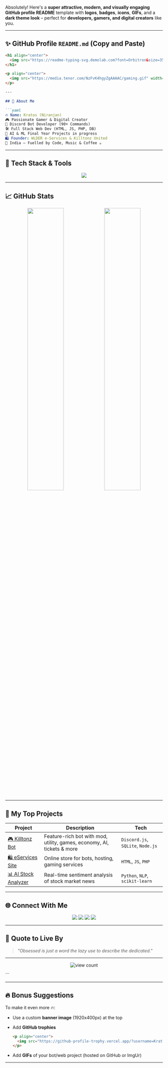 Absolutely! Here's a **super attractive, modern, and visually engaging GitHub profile README** template with **logos**, **badges**, **icons**, **GIFs**, and a **dark theme look** – perfect for **developers, gamers, and digital creators** like you.

---

## ✨ GitHub Profile `README.md` (Copy and Paste)

````markdown
<h1 align="center">
  <img src="https://readme-typing-svg.demolab.com?font=Orbitron&size=35&duration=3500&pause=1000&color=F75C7E&center=true&vCenter=true&width=600&lines=Hi+I+am+Kratos+%F0%9F%91%8B;Gamer+%7C+Developer+%7C+Bot+Maker;Founder+of+Killtonz+United+%F0%9F%92%AA;Welcome+to+my+Digital+World+%F0%9F%8C%90" alt="Typing SVG" />
</h1>

<p align="center">
  <img src="https://media.tenor.com/NzFvK4hgyZgAAAAC/gaming.gif" width="320" />
</p>

---

## 🧠 About Me

```yaml
🔥 Name: Kratos (Niranjan)
🎮 Passionate Gamer & Digital Creator
🧰 Discord Bot Developer (90+ Commands)
🛠️ Full Stack Web Dev (HTML, JS, PHP, DB)
🧠 AI & ML Final Year Projects in progress
🛍️ Founder: WLDER e-Services & Killtonz United
📍 India — Fuelled by Code, Music & Coffee ☕
````

---

## 💼 Tech Stack & Tools

<p align="center">
  <img src="https://skillicons.dev/icons?i=html,css,js,nodejs,php,python,cpp,mysql,mongodb,react,tailwind,bootstrap,git,github,vscode,linux" />
</p>

---

## 📈 GitHub Stats

<p align="center">
  <img src="https://github-readme-stats.vercel.app/api?username=Kratos144hz&show_icons=true&theme=radical&hide_border=true" width="48%"/>
  <img src="https://github-readme-streak-stats.herokuapp.com?user=Kratos144hz&theme=radical&hide_border=true" width="48%"/>
</p>

---

## 🎯 My Top Projects

| Project                   | Description                                                            | Tech                              |
| ------------------------- | ---------------------------------------------------------------------- | --------------------------------- |
| [🎮 Killtonz Bot](#)      | Feature-rich bot with mod, utility, games, economy, AI, tickets & more | `Discord.js`, `SQLite`, `Node.js` |
| [🛍️ eServices Site](#)   | Online store for bots, hosting, gaming services                        | `HTML`, `JS`, `PHP`               |
| [📊 AI Stock Analyzer](#) | Real-time sentiment analysis of stock market news                      | `Python`, `NLP`, `scikit-learn`   |

---

## 🌐 Connect With Me

<p align="center">
  <a href="https://discord.gg/CvWQ85RD6c" target="_blank"><img src="https://img.shields.io/badge/Discord-5865F2?style=for-the-badge&logo=discord&logoColor=white" /></a>
  <a href="https://www.youtube.com/@Kratoz_144hz" target="_blank"><img src="https://img.shields.io/badge/YouTube-FF0000?style=for-the-badge&logo=youtube&logoColor=white" /></a>
  <a href="https://www.instagram.com/" target="_blank"><img src="https://img.shields.io/badge/Instagram-E4405F?style=for-the-badge&logo=instagram&logoColor=white" /></a>
  <a href="mailto:kratosdevs@gmail.com" target="_blank"><img src="https://img.shields.io/badge/Email-kratosdevs@gmail.com-red?style=for-the-badge&logo=gmail&logoColor=white" /></a>
</p>

---

## 🧠 Quote to Live By

> *"Obsessed is just a word the lazy use to describe the dedicated."*

---

<p align="center">
  <img src="https://komarev.com/ghpvc/?username=Kratos144hz&label=Profile+Views&color=F75C7E&style=flat-square" alt="view count"/>
</p>
```

---

## 🔥 Bonus Suggestions

To make it even more 🔥:

* Use a custom **banner image** (1920x400px) at the top
* Add **GitHub trophies**

  ```markdown
  <p align="center">
    <img src="https://github-profile-trophy.vercel.app/?username=Kratos144hz&theme=radical&no-frame=true&margin-w=15" />
  </p>
  ```
* Add **GIFs** of your bot/web project (hosted on GitHub or ImgUr)

---


